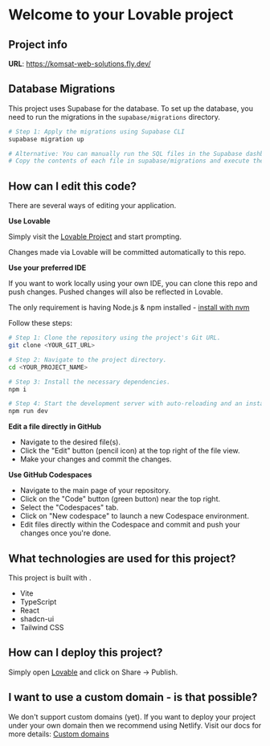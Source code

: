 
# Welcome to your Lovable project

## Project info

**URL**: https://komsat-web-solutions.fly.dev/

## Database Migrations

This project uses Supabase for the database. To set up the database, you need to run the migrations in the `supabase/migrations` directory.

```sh
# Step 1: Apply the migrations using Supabase CLI
supabase migration up

# Alternative: You can manually run the SQL files in the Supabase dashboard SQL editor
# Copy the contents of each file in supabase/migrations and execute them in order
```

## How can I edit this code?

There are several ways of editing your application.

**Use Lovable**

Simply visit the [Lovable Project](https://lovable.dev/projects/2355563a-a07c-41cb-b7e5-c3689c6b67e2) and start prompting.

Changes made via Lovable will be committed automatically to this repo.

**Use your preferred IDE**

If you want to work locally using your own IDE, you can clone this repo and push changes. Pushed changes will also be reflected in Lovable.

The only requirement is having Node.js & npm installed - [install with nvm](https://github.com/nvm-sh/nvm#installing-and-updating)

Follow these steps:

```sh
# Step 1: Clone the repository using the project's Git URL.
git clone <YOUR_GIT_URL>

# Step 2: Navigate to the project directory.
cd <YOUR_PROJECT_NAME>

# Step 3: Install the necessary dependencies.
npm i

# Step 4: Start the development server with auto-reloading and an instant preview.
npm run dev
```

**Edit a file directly in GitHub**

- Navigate to the desired file(s).
- Click the "Edit" button (pencil icon) at the top right of the file view.
- Make your changes and commit the changes.

**Use GitHub Codespaces**

- Navigate to the main page of your repository.
- Click on the "Code" button (green button) near the top right.
- Select the "Codespaces" tab.
- Click on "New codespace" to launch a new Codespace environment.
- Edit files directly within the Codespace and commit and push your changes once you're done.

## What technologies are used for this project?

This project is built with .

- Vite
- TypeScript
- React
- shadcn-ui
- Tailwind CSS

## How can I deploy this project?

Simply open [Lovable](https://lovable.dev/projects/2355563a-a07c-41cb-b7e5-c3689c6b67e2) and click on Share -> Publish.

## I want to use a custom domain - is that possible?

We don't support custom domains (yet). If you want to deploy your project under your own domain then we recommend using Netlify. Visit our docs for more details: [Custom domains](https://docs.lovable.dev/tips-tricks/custom-domain/)
